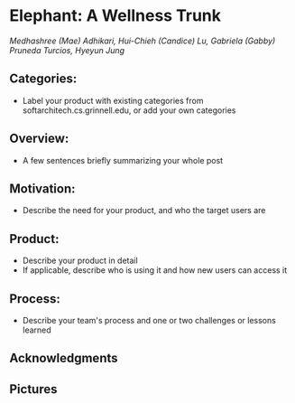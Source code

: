 # Elephant: A Wellness Trunk
_Medhashree (Mae) Adhikari, Hui-Chieh (Candice) Lu, Gabriela (Gabby) Pruneda Turcios, Hyeyun Jung_

## Categories:
  - Label your product with existing categories from softarchitech.cs.grinnell.edu, or add your own categories

## Overview:
  - A few sentences briefly summarizing your whole post

## Motivation:
  - Describe the need for your product, and who the target users are

## Product:
  - Describe your product in detail
  - If applicable, describe who is using it and how new users can access it

## Process:
  - Describe your team's process and one or two challenges or lessons learned

## Acknowledgments

## Pictures
